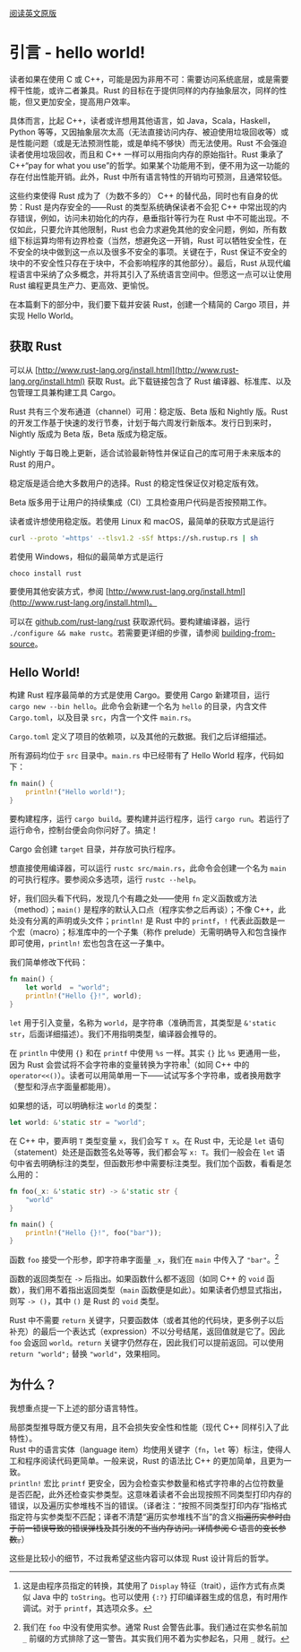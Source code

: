 [阅读英文原版](https://github.com/nrc/r4cppp/blob/master/hello-world.md)

# 引言 - hello world!

读者如果在使用 C 或 C++，可能是因为非用不可：需要访问系统底层，或是需要榨干性能，或许二者兼具。Rust 的目标在于提供同样的内存抽象层次，同样的性能，但又更加安全，提高用户效率。

具体而言，比起 C++，读者或许想用其他语言，如 Java，Scala，Haskell，Python 等等，又因抽象层次太高（无法直接访问内存、被迫使用垃圾回收等）或是性能问题（或是无法预测性能，或是单纯不够快）而无法使用。Rust 不会强迫读者使用垃圾回收，而且和 C++ 一样可以用指向内存的原始指针。Rust 秉承了 C++“pay for what you use”的哲学。如果某个功能用不到，便不用为这一功能的存在付出性能开销。此外，Rust 中所有语言特性的开销均可预测，且通常较低。

这些约束使得 Rust 成为了（为数不多的） C++ 的替代品，同时也有自身的优势：Rust 是内存安全的——Rust 的类型系统确保读者不会犯 C++ 中常出现的内存错误，例如，访问未初始化的内存，悬垂指针等行为在 Rust 中不可能出现。不仅如此，只要允许其他限制，Rust 也会力求避免其他的安全问题，例如，所有数组下标运算均带有边界检查（当然，想避免这一开销，Rust 可以牺牲安全性，在不安全的块中做到这一点以及很多不安全的事项。关键在于，Rust 保证不安全的块中的不安全性只存在于块中，不会影响程序的其他部分）。最后，Rust 从现代编程语言中采纳了众多概念，并将其引入了系统语言空间中。但愿这一点可以让使用 Rust 编程更具生产力、更高效、更愉悦。

在本篇剩下的部分中，我们要下载并安装 Rust，创建一个精简的 Cargo 项目，并实现 Hello World。

## 获取 Rust

可以从 [http://www.rust-lang.org/install.html](http://www.rust-lang.org/install.html) 获取 Rust。此下载链接包含了 Rust 编译器、标准库、以及包管理工具兼构建工具 Cargo。

Rust 共有三个发布通道（channel）可用：稳定版、Beta 版和 Nightly 版。Rust 的开发工作基于快速的发行节奏，计划于每六周发行新版本。发行日到来时，Nightly 版成为 Beta 版，Beta 版成为稳定版。

Nightly 于每日晚上更新，适合试验最新特性并保证自己的库可用于未来版本的 Rust 的用户。

稳定版是适合绝大多数用户的选择。Rust 的稳定性保证仅对稳定版有效。

Beta 版多用于让用户的持续集成（CI）工具检查用户代码是否按预期工作。

读者或许想使用稳定版。若使用 Linux 和 macOS，最简单的获取方式是运行
```sh
curl --proto '=https' --tlsv1.2 -sSf https://sh.rustup.rs | sh
```

若使用 Windows，相似的最简单方式是运行
```
choco install rust
```

要使用其他安装方式，参阅 [http://www.rust-lang.org/install.html](http://www.rust-lang.org/install.html)。

可以在 [github.com/rust-lang/rust](github.com/rust-lang/rust) 获取源代码。要构建编译器，运行 `./configure && make rustc`。若需要更详细的步骤，请参阅 [building-from-source](https://github.com/rust-lang/rust#building-from-source)。

## Hello World!

构建 Rust 程序最简单的方式是使用 Cargo。要使用 Cargo 新建项目，运行 `cargo new --bin hello`。此命令会新建一个名为 `hello` 的目录，内含文件 `Cargo.toml`，以及目录 `src`，内含一个文件 `main.rs`。

`Cargo.toml` 定义了项目的依赖项，以及其他的元数据。我们之后详细描述。

所有源码均位于 `src` 目录中。`main.rs` 中已经带有了 Hello World 程序，代码如下：
```rs
fn main() {
    println!("Hello world!");
}
```

要构建程序，运行 `cargo build`。要构建并运行程序，运行 `cargo run`。若运行了运行命令，控制台便会向你问好了。搞定！

Cargo 会创建 `target` 目录，并存放可执行程序。

想直接使用编译器，可以运行 `rustc src/main.rs`，此命令会创建一个名为 `main` 的可执行程序。要参阅众多选项，运行 `rustc --help`。

好，我们回头看下代码，发现几个有趣之处——使用 `fn` 定义函数或方法（method）；`main()` 是程序的默认入口点（程序实参之后再谈）；不像 C++，此处没有分离的声明或头文件；`println!` 是 Rust 中的 `printf`，`!` 代表此函数是一个宏（macro）；标准库中的一个子集（称作 prelude）无需明确导入和包含操作即可使用，`println!` 宏也包含在这一子集中。

我们简单修改下代码：
```rs
fn main() {
    let world  = "world";
    println!("Hello {}!", world);
}
```
`let` 用于引入变量，名称为 `world`，是字符串（准确而言，其类型是 `&'static str`，后面详细描述）。我们不用指明类型，编译器会推导的。

在 `println` 中使用 `{}` 和在 `printf` 中使用 `%s` 一样。其实 `{}` 比 `%s` 更通用一些，因为 Rust 会尝试将不会字符串的变量转换为字符串[^1]（如同 C++ 中的 `operator<<()`）。读者可以用简单用一下——试试写多个字符串，或者换用数字（整型和浮点字面量都能用）。

如果想的话，可以明确标注 `world` 的类型：
```rs
let world: &'static str = "world";
```
在 C++ 中，要声明 `T` 类型变量 `x`，我们会写 `T x`。在 Rust 中，无论是 `let` 语句（statement）处还是函数签名处等等，我们都会写 `x: T`。我们一般会在 `let` 语句中省去明确标注的类型，但函数形参中需要标注类型。我们加个函数，看看是怎么用的：
```rs
fn foo(_x: &'static str) -> &'static str {
    "world"
}

fn main() {
    println!("Hello {}!", foo("bar"));
}
```
函数 `foo` 接受一个形参，即字符串字面量 `_x`，我们在 `main` 中传入了 `"bar"`。[^2]

函数的返回类型在 `->` 后指出。如果函数什么都不返回（如同 C++ 的 `void` 函数），我们用不着指出返回类型（`main` 函数便是如此）。如果读者仍想显式指出，则写 `-> ()`，其中 `()` 是 Rust 的 `void` 类型。

Rust 中不需要 `return` 关键字，只要函数体（或者其他的代码块，更多例子以后补充）的最后一个表达式（expression）不以分号结尾，返回值就是它了。因此 `foo` 会返回 `world`。`return` 关键字仍然存在，因此我们可以提前返回。可以使用 `return "world";` 替换 `"world"`，效果相同。

## 为什么？

我想重点提一下上述的部分语言特性。

局部类型推导既方便又有用，且不会损失安全性和性能（现代 C++ 同样引入了此特性）。  
Rust 中的语言实体（language item）均使用关键字（`fn`，`let` 等）标注，使得人工和程序阅读代码更简单。一般来说，Rust 的语法比 C++ 的更加简单，且更为一致。  
`println!` 宏比 `printf` 更安全，因为会检查实参数量和格式字符串的占位符数量是否匹配，此外还检查实参类型。这意味着读者不会出现按照不同类型打印内存的错误，以及遍历实参堆栈不当的错误。（译者注：“按照不同类型打印内存”指格式指定符与实参类型不匹配；译者不清楚“遍历实参堆栈不当”的含义~~指遍历实参时由于前一错误导致的错误弹栈及其引发的不当内存访问。详情参阅 C 语言的变长参数。~~）

这些是比较小的细节，不过我希望这些内容可以体现 Rust 设计背后的哲学。

[^1]: 这是由程序员指定的转换，其使用了 `Display` 特征（trait），运作方式有点类似 Java 中的 `toString`。也可以使用 `{:?}` 打印编译器生成的信息，有时用作调试。对于 `printf`，其选项众多。

[^2]: 我们在 `foo` 中没有使用实参。通常 Rust 会警告此事。我们通过在实参名前加 `_` 前缀的方式排除了这一警告。其实我们用不着为实参起名，只用 `_` 就行。